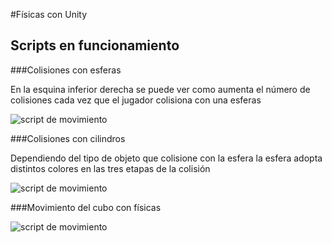 #Físicas con Unity

## Scripts en funcionamiento

###Colisiones con esferas

En la esquina inferior derecha se puede ver como aumenta el número de colisiones cada vez que el jugador colisiona con una esferas
 
![script de movimiento](./images/colisiones_con_esferas.gif)

###Colisiones con cilindros

Dependiendo del tipo de objeto que colisione con la esfera la esfera adopta distintos colores en las tres etapas de la colisión

![script de movimiento](./images/colisiones_con_cilindros.gif)

###Movimiento del cubo con físicas

![script de movimiento](./images/cubo_con_fisicas.gif)
